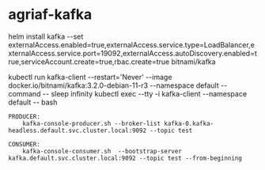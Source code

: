# agriaf-kafka


helm install kafka --set externalAccess.enabled=true,externalAccess.service.type=LoadBalancer,externalAccess.service.port=19092,externalAccess.autoDiscovery.enabled=true,serviceAccount.create=true,rbac.create=true bitnami/kafka 


kubectl run kafka-client --restart='Never' --image docker.io/bitnami/kafka:3.2.0-debian-11-r3 --namespace default --command -- sleep infinity
kubectl exec --tty -i kafka-client --namespace default -- bash
    
    PRODUCER:
        kafka-console-producer.sh --broker-list kafka-0.kafka-headless.default.svc.cluster.local:9092 --topic test

    CONSUMER:
        kafka-console-consumer.sh  --bootstrap-server kafka.default.svc.cluster.local:9092 --topic test --from-beginning

